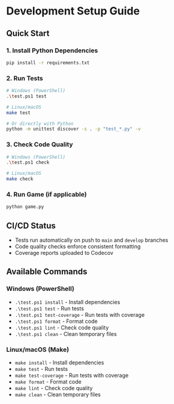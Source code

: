 # Development Setup Guide

## Quick Start

### 1. Install Python Dependencies
```bash
pip install -r requirements.txt
```

### 2. Run Tests
```bash
# Windows (PowerShell)
.\test.ps1 test

# Linux/macOS
make test

# Or directly with Python
python -m unittest discover -s . -p "test_*.py" -v
```

### 3. Check Code Quality
```bash
# Windows (PowerShell)
.\test.ps1 check

# Linux/macOS
make check
```

### 4. Run Game (if applicable)
```bash
python game.py
```

## CI/CD Status

- Tests run automatically on push to `main` and `develop` branches
- Code quality checks enforce consistent formatting
- Coverage reports uploaded to Codecov

## Available Commands

### Windows (PowerShell)
- `.\test.ps1 install` - Install dependencies
- `.\test.ps1 test` - Run tests
- `.\test.ps1 test-coverage` - Run tests with coverage
- `.\test.ps1 format` - Format code
- `.\test.ps1 lint` - Check code quality
- `.\test.ps1 clean` - Clean temporary files

### Linux/macOS (Make)
- `make install` - Install dependencies
- `make test` - Run tests
- `make test-coverage` - Run tests with coverage
- `make format` - Format code
- `make lint` - Check code quality
- `make clean` - Clean temporary files
